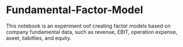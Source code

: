 # Fundamental-Factor-Model
This notebook is an experiment oof creating factor models based on company fundamental data, such as revenue, EBIT, operation expense, aseet, liabilties, and equity.
